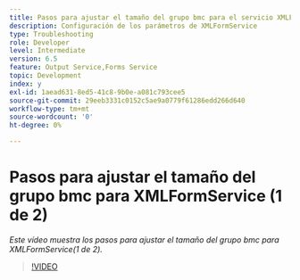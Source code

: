 ```yaml
---
title: Pasos para ajustar el tamaño del grupo bmc para el servicio XMLForm (1 de 2)
description: Configuración de los parámetros de XMLFormService
type: Troubleshooting
role: Developer
level: Intermediate
version: 6.5
feature: Output Service,Forms Service
topic: Development
index: y
exl-id: 1aead631-8ed5-41c8-9b0e-a081c793cee5
source-git-commit: 29eeb3331c0152c5ae9a0779f61286edd266d640
workflow-type: tm+mt
source-wordcount: '0'
ht-degree: 0%

---
```



# Pasos para ajustar el tamaño del grupo bmc para XMLFormService (1 de 2)

*Este vídeo muestra los pasos para ajustar el tamaño del grupo bmc para XMLFormService(1 de 2).*

>[!VIDEO](https://video.tv.adobe.com/v/335552?quality=9&learn=on)
